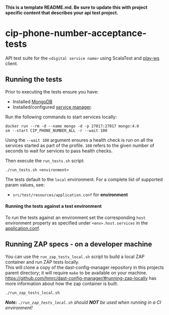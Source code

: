 **This is a template README.md.  Be sure to update this with project specific content that describes your api test project.**

# cip-phone-number-acceptance-tests
API test suite for the `<digital service name>` using ScalaTest and [play-ws](https://github.com/playframework/play-ws) client.  

## Running the tests

Prior to executing the tests ensure you have:
 - Installed [MongoDB](https://docs.mongodb.com/manual/installation/) 
 - Installed/configured [service manager](https://github.com/hmrc/service-manager).  

Run the following commands to start services locally:

    docker run --rm -d --name mongo -d -p 27017:27017 mongo:4.0
    sm --start CIP_PHONE_NUMBER_ALL -r --wait 100

Using the `--wait 100` argument ensures a health check is run on all the services started as part of the profile. `100` refers to the given number of seconds to wait for services to pass health checks.    

Then execute the `run_tests.sh` script:

`./run_tests.sh <environment>` 

The tests default to the `local` environment.  For a complete list of supported param values, see:
 - `src/test/resources/application.conf` for **environment** 

#### Running the tests against a test environment

To run the tests against an environment set the corresponding `host` environment property as specified under
 `<env>.host.services` in the [application.conf](src/test/resources/application.conf). 

## Running ZAP specs - on a developer machine

You can use the `run_zap_tests_local.sh` script to build a local ZAP container and run ZAP tests locally.  
This will clone a copy of the dast-config-manager repository in this projects parent directory; it will require `make` to be available on your machine.  
https://github.com/hmrc/dast-config-manager/#running-zap-locally has more information about how the zap container is built.

`./run_zap_tests_local.sh`

***Note:** `./run_zap_tests_local.sh` should **NOT** be used when running in a CI environment!*
